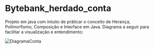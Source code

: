 # Bytebank_herdado_conta
Projeto em java com intuito de práticar o conceito de Herança, Polimorfismo, Composição e Interface em Java. Diagrama a seguir para facilitar a visualização e entendimento: 


![DiagramaConta](https://user-images.githubusercontent.com/47559004/184011272-cca7f595-1738-4df0-b0cb-1cdf955bbd96.png)
